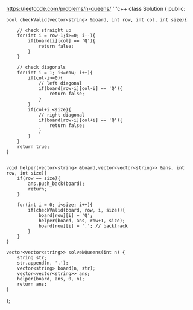 https://leetcode.com/problems/n-queens/
'''c++
class Solution {
public:

    bool checkValid(vector<string> &board, int row, int col, int size){

        // check straight up 
        for(int i = row-1;i>=0; i--){
            if(board[i][col] == 'Q'){
                return false;
            }
        }

        // check diagonals
        for(int i = 1; i<=row; i++){
            if(col-i>=0){
                // left diagonal
                if(board[row-i][col-i] == 'Q'){
                    return false;
                }
            }
            if(col+i <size){
                // right diagonal
                if(board[row-i][col+i] == 'Q'){
                    return false;
                }
            }
        }
        return true;
    }


    void helper(vector<string> &board,vector<vector<string>> &ans, int row, int size){
        if(row == size){
            ans.push_back(board);
            return;
        }

        for(int i = 0; i<size; i++){
            if(checkValid(board, row, i, size)){
                board[row][i] = 'Q';
                helper(board, ans, row+1, size);
                board[row][i] = '.'; // backtrack
            }
        }
    }

    vector<vector<string>> solveNQueens(int n) {
        string str;
        str.append(n, '.');
        vector<string> board(n, str);
        vector<vector<string>> ans;
        helper(board, ans, 0, n);
        return ans;
    }
};
